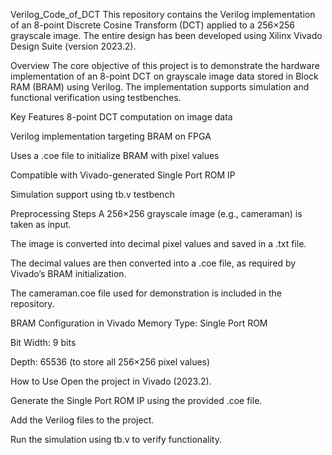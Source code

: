 Verilog_Code_of_DCT
This repository contains the Verilog implementation of an 8-point Discrete Cosine Transform (DCT) applied to a 256×256 grayscale image. The entire design has been developed using Xilinx Vivado Design Suite (version 2023.2).

Overview
The core objective of this project is to demonstrate the hardware implementation of an 8-point DCT on grayscale image data stored in Block RAM (BRAM) using Verilog. The implementation supports simulation and functional verification using testbenches.

Key Features
8-point DCT computation on image data

Verilog implementation targeting BRAM on FPGA

Uses a .coe file to initialize BRAM with pixel values

Compatible with Vivado-generated Single Port ROM IP

Simulation support using tb.v testbench

Preprocessing Steps
A 256×256 grayscale image (e.g., cameraman) is taken as input.

The image is converted into decimal pixel values and saved in a .txt file.

The decimal values are then converted into a .coe file, as required by Vivado’s BRAM initialization.

The cameraman.coe file used for demonstration is included in the repository.

BRAM Configuration in Vivado
Memory Type: Single Port ROM

Bit Width: 9 bits

Depth: 65536 (to store all 256×256 pixel values)

How to Use
Open the project in Vivado (2023.2).

Generate the Single Port ROM IP using the provided .coe file.

Add the Verilog files to the project.

Run the simulation using tb.v to verify functionality.

